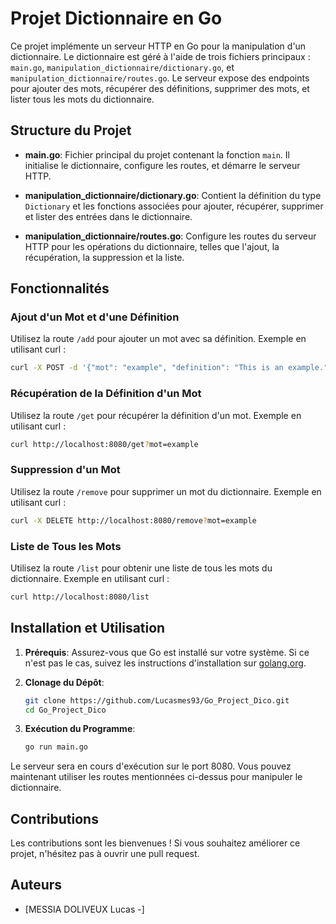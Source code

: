 # Projet Dictionnaire en Go

Ce projet implémente un serveur HTTP en Go pour la manipulation d'un dictionnaire. Le dictionnaire est géré à l'aide de trois fichiers principaux : `main.go`, `manipulation_dictionnaire/dictionary.go`, et `manipulation_dictionnaire/routes.go`. Le serveur expose des endpoints pour ajouter des mots, récupérer des définitions, supprimer des mots, et lister tous les mots du dictionnaire.

## Structure du Projet

- **main.go**: Fichier principal du projet contenant la fonction `main`. Il initialise le dictionnaire, configure les routes, et démarre le serveur HTTP.

- **manipulation_dictionnaire/dictionary.go**: Contient la définition du type `Dictionary` et les fonctions associées pour ajouter, récupérer, supprimer et lister des entrées dans le dictionnaire.

- **manipulation_dictionnaire/routes.go**: Configure les routes du serveur HTTP pour les opérations du dictionnaire, telles que l'ajout, la récupération, la suppression et la liste.

## Fonctionnalités

### Ajout d'un Mot et d'une Définition

Utilisez la route `/add` pour ajouter un mot avec sa définition. Exemple en utilisant curl :

```bash
curl -X POST -d '{"mot": "example", "definition": "This is an example."}' http://localhost:8080/add
```

### Récupération de la Définition d'un Mot

Utilisez la route `/get` pour récupérer la définition d'un mot. Exemple en utilisant curl :

```bash
curl http://localhost:8080/get?mot=example
```

### Suppression d'un Mot

Utilisez la route `/remove` pour supprimer un mot du dictionnaire. Exemple en utilisant curl :

```bash
curl -X DELETE http://localhost:8080/remove?mot=example
```

### Liste de Tous les Mots

Utilisez la route `/list` pour obtenir une liste de tous les mots du dictionnaire. Exemple en utilisant curl :

```bash
curl http://localhost:8080/list
```

## Installation et Utilisation

1. **Prérequis**: Assurez-vous que Go est installé sur votre système. Si ce n'est pas le cas, suivez les instructions d'installation sur [golang.org](https://golang.org/doc/install).

2. **Clonage du Dépôt**:
   ```bash
   git clone https://github.com/Lucasmes93/Go_Project_Dico.git
   cd Go_Project_Dico
    ```

3. **Exécution du Programme**:
   ```bash
   go run main.go
   ```

Le serveur sera en cours d'exécution sur le port 8080. Vous pouvez maintenant utiliser les routes mentionnées ci-dessus pour manipuler le dictionnaire.

## Contributions

Les contributions sont les bienvenues ! Si vous souhaitez améliorer ce projet, n'hésitez pas à ouvrir une pull request.

## Auteurs

- [MESSIA DOLIVEUX Lucas -]
